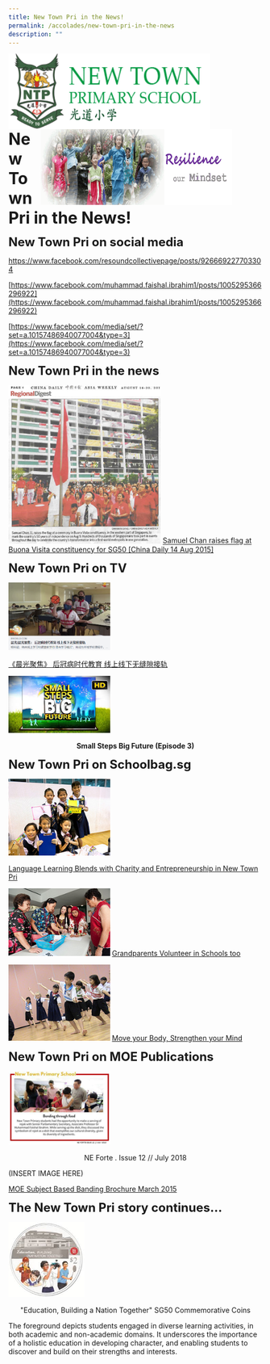 ```yaml
---
title: New Town Pri in the News!
permalink: /accolades/new-town-pri-in-the-news
description: ""
---
```

<img src="/images/logosub.png" style="width:400px;height:150px;margin-left:0px;" align = "left">

<img src="/images/Header%20GIF.gif" style="width:380px;height:150px;margin-right:60px;" align = "right">
<br><br><br><br><br><br>

**<font size=6>New Town Pri in the News!</font>**

**<font size=5>New Town Pri on social media</font>**

[https://www.facebook.com/resoundcollectivepage/posts/926669227703304 ](https://www.facebook.com/resoundcollectivepage/posts/926669227703304 )

[https://www.facebook.com/muhammad.faishal.ibrahim1/posts/1005295366296922](https://www.facebook.com/muhammad.faishal.ibrahim1/posts/1005295366296922)

[https://www.facebook.com/media/set/?set=a.10157486940077004&type=3](https://www.facebook.com/media/set/?set=a.10157486940077004&type=3)


**<font size=5>New Town Pri in the news</font>**

<img src="/images/Accolades/News%201.jpg"  
     style="width:60%">
[Samuel Chan raises flag at Buona Visita constituency for SG50 [China Daily 14 Aug 2015]](/images/Accolades/News%201.jpg)

**<font size=5>New Town Pri on TV</font>**


<img src="/images/Accolades/News%202.png"  
     style="width:40%">


[《晨光聚焦》 后冠病时代教育 线上线下无缝隙接轨](https://www.8world.com/stories/morning-express/morning-express-blended-learning-vodcast-1283766#.X46MNjsb1Kw.whatsapp)

	
<img src="/images/Accolades/News%203.jpg"  
     style="width:40%">
**<center>Small Steps Big Future (Episode 3)</center>**

**<font size=5>New Town Pri on Schoolbag.sg</font>**

<img src="/images/Accolades/News%204.jpg"  
     style="width:40%">



[Language Learning Blends with Charity and Entrepreneurship in New Town Pri](https://schoolbag.edu.sg/story/language-learning-blends-with-charity-and-entrepreneurship-in-new-town-primary)


<img src="/images/Accolades/News%205.jpg"  
     style="width:40%">
[Grandparents Volunteer in Schools too](https://schoolbag.edu.sg/story/grandparents-volunteer-in-schools-too)

<img src="/images/Accolades/News%206.jpg"  
     style="width:40%">
[Move your Body, Strengthen your Mind](https://schoolbag.edu.sg/story/move-your-body-strengthen-your-mind)

**<font size=5>New Town Pri on MOE Publications</font>**

<img src="/images/Accolades/News%207.jpg"  
     style="width:40%">
<center>NE Forte . Issue 12 // July 2018</center>

(INSERT IMAGE HERE)

[MOE Subject Based Banding Brochure March 2015](/files/subject-based-banding-english%20(MOE%20Aug%202016).pdf)

**<font size=5>The New Town Pri story continues...</font>**

<img src="/images/Accolades/News%208.jpg"  
     style="width:30%">
<center>"Education, Building a Nation Together" SG50 Commemorative Coins</center>

The foreground depicts students engaged in diverse learning activities, in both academic and non-academic domains. It underscores the importance of a holistic education in developing character, and enabling students to discover and build on their strengths and interests.